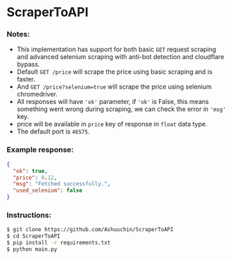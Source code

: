# ScraperToAPI

### Notes:
 - This implementation has support for both basic `GET` request scraping and advanced selenium scraping with anti-bot detection and cloudflare bypass.
 - Default `GET /price` will scrape the price using basic scraping and is faster.
 - And `GET /price?selenium=true` will scrape the price using selenium chromedriver.
 - All responses will have `'ok'` parameter, if `'ok'` is False, this means something went wrong during scraping, we can check the error in `'msg'` key.
 - price will be available in `price` key of response in `float` data type.
 - The default port is `46575`.

### Example response:

```json
{
  "ok": true,
  "price": 0.12,
  "msg": "Fetched successfully.",
  "used_selenium": false
}
```

### Instructions:

```bash
$ git clone https://github.com/Ashuuchin/ScraperToAPI
$ cd ScraperToAPI
$ pip install -r requirements.txt
$ python main.py
```

